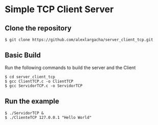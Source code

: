 # Simple TCP Client Server

## Clone the repository

```
$ git clone https://github.com/alexlargacha/server_client_tcp.git
```

## Basic Build

Run the following commands to build the server and the Client
```
$ cd server_client_tcp
$ gcc ClientTCP.c -o ClientTCP
$ gcc ServidorTCP.c -o ServidorTCP
```

## Run the example

```
$ ./ServidorTCP &
$ ./ClienteTCP 127.0.0.1 "Hello World"
```
